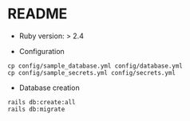 # README

* Ruby version: > 2.4

* Configuration
```
cp config/sample_database.yml config/database.yml
cp config/sample_secrets.yml config/secrets.yml
```

* Database creation
```
rails db:create:all
rails db:migrate
```

